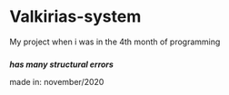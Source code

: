 # Valkirias-system

My project when i was in the 4th month of programming
###
***has many structural errors***

made in: november/2020
